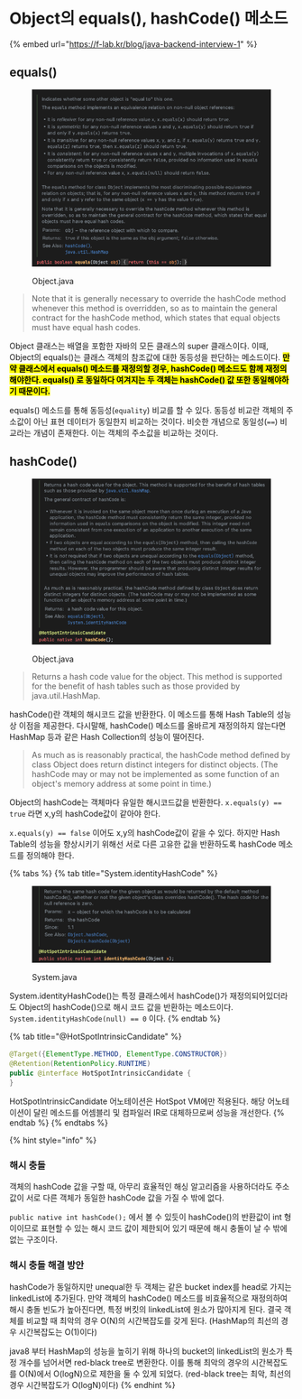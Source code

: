 # Object의 equals(), hashCode() 메소드

{% embed url="https://f-lab.kr/blog/java-backend-interview-1" %}

## equals()

<figure><img src="../../.gitbook/assets/image.png" alt=""><figcaption><p>Object.java</p></figcaption></figure>

> Note that it is generally necessary to override the hashCode method whenever this method is overridden, so as to maintain the general contract for the hashCode method, which states that equal objects must have equal hash codes.

Object 클래스는 배열을 포함한 자바의 모든 클래스의 super 클래스이다. 이때, Object의 equals()는 클래스 객체의 참조값에 대한 동등성을 판단하는 메소드이다. <mark style="background-color:yellow;">**만약 클래스에서 equals() 메소드를 재정의할 경우, hashCode() 메소드도 함께 재정의해야한다. equals() 로 동일하다 여겨지는 두 객체는 hashCode() 값 또한 동일해야하기 때문이다.**</mark>

equals() 메소드를 통해 동등성(`equality`) 비교를 할  수 있다. 동등성 비교란 객체의 주소값이 아닌 표현 데이터가 동일한지 비교하는 것이다. 비슷한 개념으로 동일성(`==`) 비교라는 개념이 존재한다. 이는   객체의 주소값을 비교하는 것이다.

## hashCode()

<figure><img src="../../.gitbook/assets/image (1) (1).png" alt=""><figcaption><p>Object.java</p></figcaption></figure>

> Returns a hash code value for the object. This method is supported for the benefit of hash tables such as those provided by java.util.HashMap.

hashCode()란 객체의 해시코드 값을 반환한다. 이 메소드를 통해 Hash Table의 성능상 이점을 제공한다. 다시말해, hashCode() 메소드를 올바르게 재정의하지 않는다면 HashMap 등과 같은 Hash Collection의 성능이 떨어진다.

> As much as is reasonably practical, the hashCode method defined by class Object does return distinct integers for distinct objects. (The hashCode may or may not be implemented as some function of an object's memory address at some point in time.)

Object의 hashCode는 객체마다 유일한 해시코드값을 반환한다. `x.equals(y) == true` 라면 x,y의 hashCode값이 같아야 한다.

`x.equals(y) == false` 이어도 x,y의 hashCode값이 같을 수 있다. 하지만 Hash Table의 성능을 향상시키기 위해선  서로 다른 고유한 값을 반환하도록 hashCode 메소드를 정의해야 한다.



{% tabs %}
{% tab title="System.identityHashCode" %}
<figure><img src="../../.gitbook/assets/image (2) (1).png" alt=""><figcaption><p>System.java</p></figcaption></figure>

System.identityHashCode()는 특정 클래스에서 hashCode()가 재정의되어있더라도 Object의 hashCode()으로 해시 코드 값을 반환하는 메소드이다. `System.identityHashCode(null) == 0` 이다.
{% endtab %}

{% tab title="@HotSpotIntrinsicCandidate" %}
```java
@Target({ElementType.METHOD, ElementType.CONSTRUCTOR})
@Retention(RetentionPolicy.RUNTIME)
public @interface HotSpotIntrinsicCandidate {
}
```

HotSpotIntrinsicCandidate 어노테이션은 HotSpot VM에만 적용된다. 해당 어노테이션이 달린 메소드를 어셈블리 및 컴파일러 IR로 대체하므로써 성능을 개선한다.
{% endtab %}
{% endtabs %}

{% hint style="info" %}
### 해시 충돌

객체의 hashCode 값을 구할 때, 아무리 효율적인 해싱 알고리즘을 사용하더라도 주소값이 서로 다른 객체가 동일한 hashCode 값을 가질 수 밖에 없다.&#x20;

`public native int hashCode();` 에서 볼 수 있듯이 hashCode()의 반환값이 int 형이이므로 표현할 수 있는 해시 코드 값이 제한되어 있기 때문에 해시 충돌이 날 수 밖에 없는 구조이다.

###

### 해시 충돌 해결 방안

hashCode가 동일하지만 unequal한 두 객체는 같은 bucket index를 head로 가지는 linkedList에 추가된다. 만약 객체의 hashCode() 메소드를 비효율적으로 재정의하여 해시 충돌 빈도가 높아진다면, 특정 버킷의 linkedList에 원소가 많아지게 된다. 결국 객체를 비교할 때 최악의 경우 O(N)의 시간복잡도를 갖게 된다. (HashMap의 최선의 경우 시간복잡도는 O(1)이다)

java8 부터 HashMap의 성능을 높히기 위해 하나의 bucket의 linkedList의 원소가 특정 개수를 넘어서면 red-black tree로 변환한다. 이를 통해 최악의 경우의 시간복잡도를 O(N)에서 O(logN)으로 제한을 둘 수 있게 되었다. (red-black tree는 최악, 최선의 경우 시간복잡도가 O(logN)이다)
{% endhint %}
